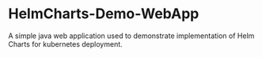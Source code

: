 # HelmCharts-Demo-WebApp
A simple java web application used to demonstrate implementation of Helm Charts for kubernetes deployment.
